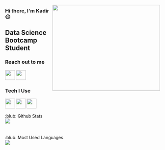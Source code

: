 <img src="https://media.giphy.com/media/IpeYSEZshTefe/giphy.gif" align="right" width="350" height="280" frameBorder="0" class="giphy-embed" allowFullScreen></img>
        
### Hi there, I'm Kadir :blush:

## Data Science Bootcamp Student

### Reach out to me

[<img align="left" height="32" width="32" src="https://unpkg.com/simple-icons@v7/icons/linkedin.svg" />
][linkedin]
[<img align="left" height="32" width="32" src="https://unpkg.com/simple-icons@v7/icons/twitter.svg" />
][twitter]
<br/>
<br/>

### Tech I Use
[<img align="left" height="32" width="32" src="https://unpkg.com/simple-icons@v7/icons/python.svg" />
][python]

[<img align="left" height="32" width="32" src="https://unpkg.com/simple-icons@v7/icons/pandas.svg" />
][pandas]

[<img align="left" height="32" width="32" src="https://unpkg.com/simple-icons@v7/icons/numpy.svg" />
][numpy]

<br/>
<br/>


<detail><summary>:blub: Github Stats<summary/><img src="https://github-readme-stats.vercel.app/api?username=akblk01&theme=tokyonight"><detail/>
<br/>
<br/>
<br/>
<detail><summary>:blub: Most Used Languages<summary/><img src="https://github-readme-stats.vercel.app/api/top-langs/?username=akblk01&layout=compact"><detail/>


[linkedin]: linkedin.com/in/kadir-akbalik/
[twitter]: https://twitter.com/_akblk
[python]: https://www.python.org
[pandas]: https://pandas.pydata.org
[numpy]: https://numpy.org
